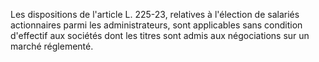 Les dispositions de l'article L. 225-23, relatives à l'élection de salariés actionnaires parmi les administrateurs, sont applicables sans condition d'effectif aux sociétés dont les titres sont admis aux négociations sur un marché réglementé.

